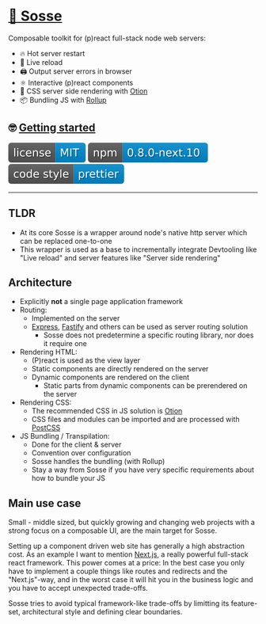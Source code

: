 # [🥣 Sosse](https://github.com/sossejs/sosse)

Composable toolkit for (p)react full-stack node web servers:

- 🔥 Hot server restart
- 🔄 Live reload
- 🖨 Output server errors in browser
- ⚛️ Interactive (p)react components
- 🌊 CSS server side rendering with [Otion](https://github.com/kripod/otion)
- 📦 Bundling JS with [Rollup](https://github.com/rollup/rollup)

## 🤓 [Getting started](https://github.com/sossejs/sosse/blob/next/docs/getting_started.md)

[![](assets/badge.license.svg)](https://opensource.org/licenses/MIT)
[![](assets/badge.npm.svg)](https://www.npmjs.com/package/sosse)
[![](assets/badge.style.svg)](https://prettier.io/)

---

## TLDR

- At its core Sosse is a wrapper around node's native http server which can be replaced one-to-one
- This wrapper is used as a base to incrementally integrate Devtooling like "Live reload" and server features like "Server side rendering"

## Architecture

- Explicitly **not** a single page application framework
- Routing:
  - Implemented on the server
  - [Express](https://github.com/expressjs/expressjs.com), [Fastify](https://github.com/fastify/fastify) and others can be used as server routing solution
    - Sosse does not predetermine a specific routing library, nor does it require one
- Rendering HTML:
  - (P)react is used as the view layer
  - Static components are directly rendered on the server
  - Dynamic components are rendered on the client
    - Static parts from dynamic components can be prerendered on the server
- Rendering CSS:
  - The recommended CSS in JS solution is [Otion](https://github.com/kripod/otion)
  - CSS files and modules can be imported and are processed with [PostCSS](https://github.com/postcss/postcss)
- JS Bundling / Transpilation:
  - Done for the client & server
  - Convention over configuration
  - Sosse handles the bundling (with Rollup)
  - Stay a way from Sosse if you have very specific requirements about how to bundle your JS

## Main use case

Small - middle sized, but quickly growing and changing web projects with a strong focus on a composable UI, are the main target for Sosse.

Setting up a component driven web site has generally a high abstraction cost. As an example I want to mention [Next.js](https://github.com/vercel/next.js), a really powerful full-stack react framework. This power comes at a price: In the best case you only have to implement a couple things like routes and redirects and the "Next.js"-way, and in the worst case it will hit you in the business logic and you have to accept unexpected trade-offs.

Sosse tries to avoid typical framework-like trade-offs by limitting its feature-set, architectural style and defining clear boundaries.
